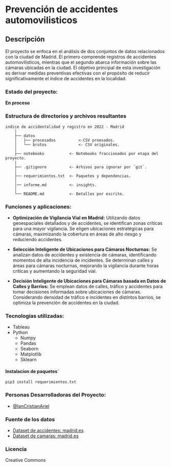 # Prevención de accidentes automovilisticos 

## Descripción

El proyecto se enfoca en el análisis de dos conjuntos de datos relacionados con la ciudad de Madrid. El primero comprende registros de accidentes automovilísticos, mientras que el segundo abarca información sobre las cámaras ubicadas en la ciudad. El objetivo principal de esta investigación es derivar medidas preventivas efectivas con el propósito de reducir significativamente el índice de accidentes en la localidad.

### Estado del proyecto:
**En proceso**

### Estructura de directorios y archivos resultantes

    indice de accidentalidad y registro en 2022 - Madrid
        │
        ├── datos
        │   ├── procesados          <-CSV proesados.
        │   └── brutos              <- CSV originales.
        │
        ├── notebooks           <- Notebooks fraccionados por etapa del proyecto.
        |
        ├── .gitignore          <- Arhivos para ignorar por `git`.
        │
        ├── requerimientos.txt  <- Paquetes y dependencias.
        │   
        │── informe.md          <- insights.
        │
        └── README.md           <- Detalles por escrito.

### Funciones y aplicaciones:

- **Optimización de Vigilancia Vial en Madrid:** Utilizando datos geoespaciales detallados y de accidentes, se identifican zonas críticas para una mayor vigilancia. Se eligen ubicaciones estratégicas para cámaras, maximizando la cobertura en áreas de alto riesgo y reduciendo accidentes.

- **Selección Inteligente de Ubicaciones para Cámaras Nocturnas:** Se analizan datos de accidentes y existencia de cámaras, identificando momentos de alta incidencia de incidentes. Se determinan calles y áreas para cámaras nocturnas, mejorando la vigilancia durante horas críticas y aumentando la seguridad vial.

- **Decisión Inteligente de Ubicaciones para Cámaras basada en Datos de Calles y Barrios:** Se emplean datos de calles, tráfico y accidentes para tomar decisiones informadas sobre ubicaciones de cámaras. Considerando densidad de tráfico e incidentes en distintos barrios, se optimiza la prevención de accidentes en la ciudad.

### Tecnologías utilizadas:
- Tableau
- Python
  - Numpy
  - Pandas
  - Seaborn
  - Matplotlib
  - Sklearn
  
#### Instalacion de paquetes`

`pip3 install requerimientos.txt`

### Personas Desarrolladoras del Proyecto:
- [@IanCristianAriel](https://github.com/ianCristianAriel)

### Fuente de los datos
- [Dataset de accidentes: madrid.es](https://datos.madrid.es/portal/site/egob/menuitem.c05c1f754a33a9fbe4b2e4b284f1a5a0/?vgnextoid=7c2843010d9c3610VgnVCM2000001f4a900aRCRD&vgnextchannel=374512b9ace9f310VgnVCM100000171f5a0aRCRD&vgnextfmt=default)
- [Dataset de camaras: madrid.es](https://datos.madrid.es/portal/site/egob/menuitem.c05c1f754a33a9fbe4b2e4b284f1a5a0/?vgnextoid=cb7005dc5b2f0710VgnVCM2000001f4a900aRCRD&vgnextchannel=374512b9ace9f310VgnVCM100000171f5a0aRCRD&vgnextfmt=default)

### Licencia
Creative Commons
